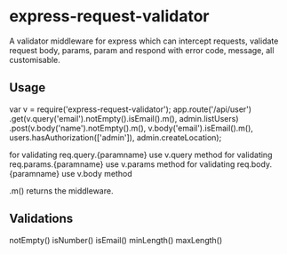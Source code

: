 # express-request-validator
A validator middleware for express which can intercept requests, validate request body, params, param and respond with error code, message, all customisable.

## Usage

var v = require('express-request-validator');
app.route('/api/user')
		.get(v.query('email').notEmpty().isEmail().m(), admin.listUsers)
		.post(v.body('name').notEmpty().m(), v.body('email').isEmail().m(), 
		      users.hasAuthorization(['admin']), admin.createLocation);

for validating req.query.{paramname} use v.query method
for validating req.params.{paramname} use v.params method
for validating req.body.{paramname} use v.body method

.m() returns the middleware.

## Validations

notEmpty()
isNumber()
isEmail()
minLength()
maxLength()